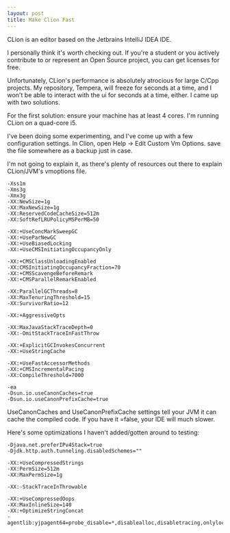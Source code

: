 ```yaml
---
layout: post
title: Make Clion Fast
---
```


CLion is an editor based on the Jetbrains IntelliJ IDEA IDE.

I personally think it's worth checking out. If you're a student or you actively contribute to or represent an Open Source project, you can get licenses for free.

Unfortunately, CLion's performance is absolutely atrocious for large C/Cpp projects. My repository, Tempera, will freeze for seconds at a time, and I won't be able to interact with the ui for 
seconds at a time, either. I came up with two solutions.

For the first solution: ensure your machine has at least 4 cores. I'm running CLion on a quad-core i5. 

I've been doing some experimenting, and I've come up with a few configuration settings. In Clion, open Help -> Edit Custom Vm Options. save the file somewhere as a backup just in case.

I'm not going to explain it, as there's plenty of resources out there to explain CLion/JVM's vmoptions file.

```
-Xss1m
-Xms3g
-Xmx3g
-XX:NewSize=1g
-XX:MaxNewSize=1g
-XX:ReservedCodeCacheSize=512m
-XX:SoftRefLRUPolicyMSPerMB=50

-XX:+UseConcMarkSweepGC
-XX:+UseParNewGC
-XX:+UseBiasedLocking
-XX:+UseCMSInitiatingOccupancyOnly

-XX:+CMSClassUnloadingEnabled
-XX:CMSInitiatingOccupancyFraction=70
-XX:+CMSScavengeBeforeRemark
-XX:+CMSParallelRemarkEnabled

-XX:ParallelGCThreads=8
-XX:MaxTenuringThreshold=15
-XX:SurvivorRatio=12

-XX:+AggressiveOpts

-XX:MaxJavaStackTraceDepth=0
-XX:-OmitStackTraceInFastThrow

-XX:+ExplicitGCInvokesConcurrent
-XX:+UseStringCache

-XX:+UseFastAccessorMethods
-XX:+CMSIncrementalPacing
-XX:CompileThreshold=7000

-ea
-Dsun.io.useCanonCaches=true
-Dsun.io.useCanonPrefixCache=true
```

UseCanonCaches and UseCanonPrefixCache settings tell your JVM it can cache the compiled code. If you have it =false, your IDE will much slower.

Here's some optimizations I haven't added/gotten around to testing:

```
-Djava.net.preferIPv4Stack=true
-Djdk.http.auth.tunneling.disabledSchemes=""

-XX:+UseCompressedStrings
-XX:PermSize=512m
-XX:MaxPermSize=1g

-XX:-StackTraceInThrowable

-XX:+UseCompressedOops
-XX:MaxInlineSize=140
-XX:+OptimizeStringConcat
-agentlib:yjpagent64=probe_disable=*,disablealloc,disabletracing,onlylocal,disableexceptiontelemetry,delay=10000,sessionname=CLion2018.2

```
